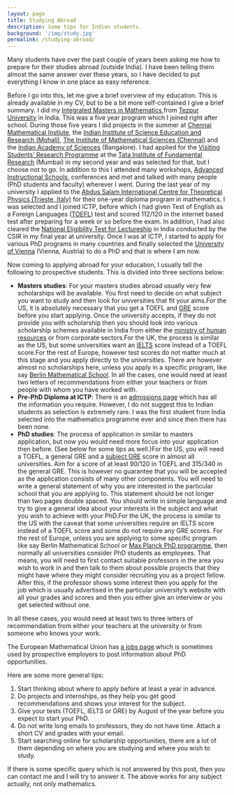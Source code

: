 ```yaml
---
layout: page
title: Studying Abroad
description: Some tips for Indian students.
background: '/img/study.jpg'
permalink: /studying-abroad/
---
```


Many students have over the past couple of years been asking me how to prepare for their studies abroad (outside India). I have been telling them almost the same answer over these years, so I have decided to put everything I know in one place as easy reference.

Before I go into this, let me give a brief overview of my education. This is already available in my CV, but to be a bit more self-contained I give a brief summary. I did my [Integrated Masters in Mathematics ](http://www.tezu.ernet.in/dmaths/)from [Tezpur University](http://www.tezu.ernet.in/) in India. This was a five year program which I joined right after school. During those five years I did projects in the summer at [Chennai Mathematical Instiute](http://www.cmi.ac.in), the [Indian Institute of Science Education and Research (Mohali)](http://www.iisermohali.ac.in/), [The Institute of Mathematical Sciences (Chennai)](https://www.imsc.res.in/) and the [Indian Academy of Sciences](http://www.ias.ac.in/) (Bangalore). I had applied for the [Visiting Students’ Research Programme](http://www.tifr.res.in/~vsrp/) at the [Tata Institute of Fundamental Research](http://www.tifr.res.in/) (Mumbai) in my second year and was selected for that, but I choose not to go. In addition to this I attended many workshops, [Advanced Instructional Schools](http://atmschools.org/), conferences and met and talked with many people (PhD students and faculty) wherever I went. During the last year of my university I applied to the [Abdus Salam International Centre for Theoretical Physics (Trieste, Italy)](https://www.ictp.it/) for their one-year diploma program in mathematics. I was selected and I joined ICTP, before which I had given Test of English as a Foreign Languages ([TOEFL](https://www.ets.org/toefl)) test and scored 112/120 in the internet based test after preparing for a week or so before the exam. In addition, I had also cleared the [National Eligibility Test for Lectureship](http://csirhrdg.res.in/) in India conducted by the CSIR in my final year at university. Once I was at ICTP, I started to apply for various PhD programs in many countries and finally selected the [University of Vienna](http://www.univie.ac.at/) (Vienna, Austria) to do a PhD and that is where I am now.

Now coming to applying abroad for your education, I usually tell the following to prospective students. This is divided into three sections below:

- **Masters studies**: For your masters studies abroad usually very few scholarships will be available. You first need to decide on what subject you want to study and then look for universities that fit your aims.For the US, it is absolutely necessary that you get a TOEFL and [GRE](https://www.ets.org/gre) score before you start applying. Once the university accepts, if they do not provide you with scholarship then you should look into various scholarship schemes available in India from either the [ministry of human resources](http://mhrd.gov.in/scholarships) or from corporate sectors.For the UK, the process is similar as the US, but some universities want an [IELTS](https://www.ielts.org/) score instead of a TOEFL score.For the rest of Europe, however test scores do not matter much at this stage and you apply directly to the universities. There are however almost no scholarships here, unless you apply in a specific program, like say [Berlin Mathematical School](https://www.math-berlin.de/). In all the cases, one would need at least two letters of recommendations from either your teachers or from people with whom you have worked with.
- **Pre-PhD Diploma at ICTP**: There is an [admissions page](https://diploma.ictp.it/application-and-admission.aspx) which has all the information you require. However, I do not suggest this to Indian students as selection is extremely rare. I was the first student from India selected into the mathematics programme ever and since then there has been none.
- **PhD studies**: The process of application in similar to masters application, but now you would need more focus into your application then before. (See below for some tips as well.)For the US, you will need a TOEFL, a general GRE and a [subject GRE](https://www.ets.org/gre/subject/about) score in almost all universities. Aim for a score of at least 90/120 in TOEFL and 315/340 in the general GRE. This is however no guarantee that you will be accepted as the application consists of many other components. You will need to write a general statement of why you are interested in the particular school that you are applying to. This statement should be not longer than two pages double spaced. You should write in simple language and try to give a general idea about your interests in the subject and what you wish to achieve with your PhD.For the UK, the process is similar to the US with the caveat that some universities require an IELTS score instead of a TOEFL score and some do not require any GRE scores. For the rest of Europe, unless you are applying to some specific program like say Berlin Mathematical School or [Max Planck PhD programme](https://www.mpg.de/en/imprs), then normally all universities consider PhD students as employees. That means, you will need to first contact suitable professors in the area you wish to work in and then talk to them about possible projects that they might have where they might consider recruiting you as a project fellow. After this, if the professor shows some interest then you apply for the job which is usually advertised in the particular university’s website with all your grades and scores and then you either give an interview or you get selected without one.

In all these cases, you would need at least two to three letters of recommendation from either your teachers at the university or from someone who knows your work.

The European Mathematical Union has [a jobs page](http://euro-math-soc.eu/jobs) which is sometimes used by prospective employers to post information about PhD opportunities.

Here are some more general tips:

1. Start thinking about where to apply before at least a year in advance.
2. Do projects and internships, as they help you get good recommendations and shows your interest for the subject.
3. Give your tests (TOEFL, IELTS or GRE) by August of the year before you expect to start your PhD.
4. Do not write long emails to professors, they do not have time. Attach a short CV and grades with your email.
5. Start searching online for scholarship opportunities, there are a lot of them depending on where you are studying and where you wish to study.

If there is some specific query which is not answered by this post, then you can contact me and I will try to answer it. The above works for any subject actually, not only mathematics.


